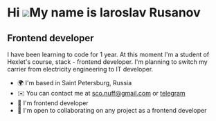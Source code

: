 Hi ![](https://user-images.githubusercontent.com/18350557/176309783-0785949b-9127-417c-8b55-ab5a4333674e.gif)My name is Iaroslav Rusanov
========================================================================================================================================

Frontend developer
------------------

I have been learning to code for 1 year. At this moment I'm a student of Hexlet's course, stack - frontend developer. I'm planning to switch my carrier from electricity engineering to IT developer.

* 🌍  I'm based in Saint Petersburg, Russia
* ✉️  You can contact me at [sco.nuff@gmail.com](mailto:sco.nuff@gmail.com) or [telegram](https://t.me/hecfyjd)
* 🧠  I'm frontend developer
* 🤝  I'm open to collaborating on any project as a frontend developer
